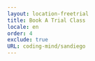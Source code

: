 ```yaml
---
layout: location-freetrial
title: Book A Trial Class
locale: en
order: 4
exclude: true
URL: coding-mind/sandiego
---
```


